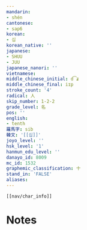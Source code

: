 ```yaml
---
mandarin:
- shén
cantonese:
- sap6
korean:
- 십
korean_native: ''
japanese:
- SHUU
- JUU
japanese_nanori: ''
vietnamese:
middle_chinese_initial: d͡ʑ
middle_chinese_final: iɪp
stroke_count: '4'
radical: 人
skip_number: 1-2-2
grade_level: 名
pos: ''
english:
- tenth
羅馬字: sib
韓文: '[[십]]'
joyo_level: ''
hsk_level: '1'
hanmun_edu_level: ''
danayo_id: 8009
mc_id: 1532
graphemic_classification: 十
stand_in: 'FALSE'
aliases:
---
```

```meta-bind-embed
[[nav/char_info]]
```

# Notes
